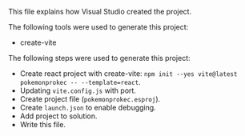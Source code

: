 This file explains how Visual Studio created the project.

The following tools were used to generate this project:
- create-vite

The following steps were used to generate this project:
- Create react project with create-vite: `npm init --yes vite@latest pokemonprokec -- --template=react`.
- Updating `vite.config.js` with port.
- Create project file (`pokemonprokec.esproj`).
- Create `launch.json` to enable debugging.
- Add project to solution.
- Write this file.

